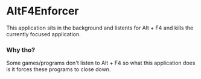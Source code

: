# AltF4Enforcer

This application sits in the background and listents for Alt + F4 and kills the currently focused application.



### Why tho?

Some games/programs don't listen to Alt + F4 so what this application does is it forces these programs to close down.